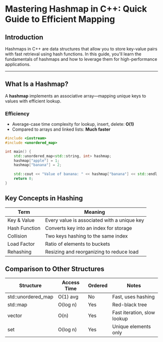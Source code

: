 # Mastering Hashmap in C++: Quick Guide to Efficient Mapping

## Introduction

Hashmaps in C++ are data structures that allow you to store key-value pairs with fast retrieval using hash functions. In this guide, you'll learn the fundamentals of hashmaps and how to leverage them for high-performance applications.

---

## What Is a Hashmap?

A **hashmap** implements an associative array—mapping unique keys to values with efficient lookup. 

### Efficiency

- Average-case time complexity for lookup, insert, delete: **O(1)**
- Compared to arrays and linked lists: **Much faster**

```cpp
#include <iostream>
#include <unordered_map>

int main() {
    std::unordered_map<std::string, int> hashmap;
    hashmap["apple"] = 1;
    hashmap["banana"] = 2;
    
    std::cout << "Value of banana: " << hashmap["banana"] << std::endl;
    return 0;
}
```

## Key Concepts in Hashing

| Term         | Meaning                                       |
|--------------|-----------------------------------------------|
| Key & Value  | Every value is associated with a unique key   |
| Hash Function| Converts key into an index for storage        |
| Collision    | Two keys hashing to the same index            |
| Load Factor  | Ratio of elements to buckets                  |
| Rehashing    | Resizing and reorganizing to reduce load      |

## Comparison to Other Structures

| Structure           | Access Time | Ordered | Notes                         |
|---------------------|-------------|---------|-------------------------------|
| std::unordered_map  | O(1) avg    | No      | Fast, uses hashing            |
| std::map            | O(log n)    | Yes     | Red-black tree                |
| vector              | O(n)        | Yes     | Fast iteration, slow lookup   |
| set                 | O(log n)    | Yes     | Unique elements only          |

